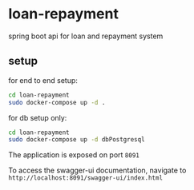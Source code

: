 # loan-repayment
spring boot api for loan and repayment system

## setup
for end to end setup:

```sh
cd loan-repayment
sudo docker-compose up -d .
```
for db setup only:
```sh
cd loan-repayment
sudo docker-compose up -d dbPostgresql
```
The application is exposed on port `8091`

To access the swagger-ui documentation, navigate to `http://localhost:8091/swagger-ui/index.html`
